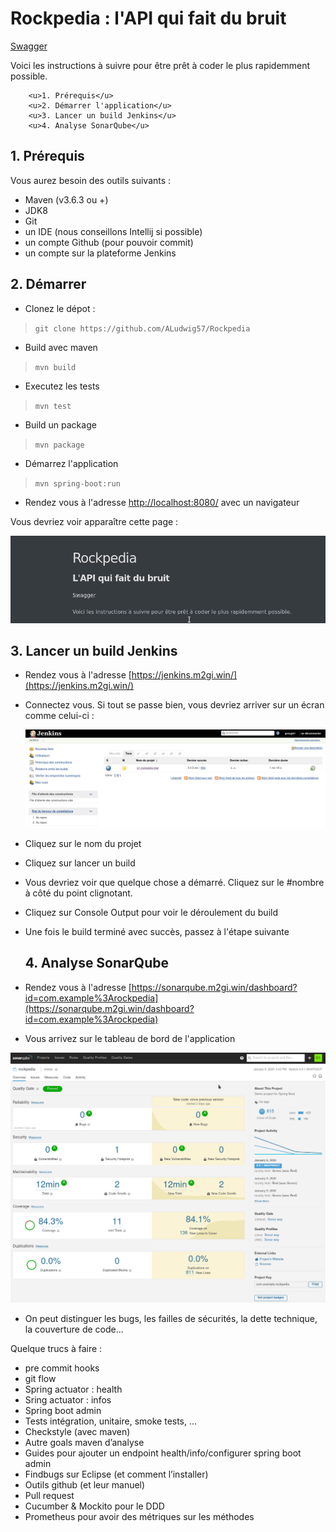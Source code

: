 # Rockpedia : l'API qui fait du bruit

[Swagger](/swagger-ui.html)

Voici les instructions à suivre pour être prêt à coder le plus rapidemment possible.

 		<u>1. Prérequis</u>
 		<u>2. Démarrer l'application</u>
 		<u>3. Lancer un build Jenkins</u>
 		<u>4. Analyse SonarQube</u>

## 1. Prérequis

Vous aurez besoin des outils suivants :

- Maven (v3.6.3 ou +)
- JDK8
- Git
- un IDE (nous conseillons Intellij si possible)
- un compte Github (pour pouvoir commit)
- un compte sur la plateforme Jenkins

## 2. Démarrer

- Clonez le dépot :
> `git clone https://github.com/ALudwig57/Rockpedia`

- Build avec maven
>`mvn build`

- Executez les tests 
>`mvn test`

- Build un package
> `mvn package`

- Démarrez l'application
>`mvn spring-boot:run`

- Rendez vous à l'adresse [http://localhost:8080/](http://localhost:8080) avec un navigateur 

Vous devriez voir apparaître cette page :

![](start.png)

## 3. Lancer un build Jenkins

- Rendez vous à l'adresse [https://jenkins.m2gi.win/](https://jenkins.m2gi.win/)

- Connectez vous. Si tout se passe bien, vous devriez arriver sur un écran comme celui-ci :

  ![](jenkinsStart.png)

- Cliquez sur le nom du projet
- Cliquez sur lancer un build
- Vous devriez voir que quelque chose a démarré. Cliquez sur le #nombre à côté du point clignotant.
- Cliquez sur Console Output pour voir le déroulement du build
- Une fois le build terminé avec succès, passez à l'étape suivante

  ## 4. Analyse SonarQube

- Rendez vous à l'adresse [https://sonarqube.m2gi.win/dashboard?id=com.example%3Arockpedia](https://sonarqube.m2gi.win/dashboard?id=com.example%3Arockpedia)
- Vous arrivez sur le tableau de bord de l'application

![](sonarqube.png)

- On peut distinguer les bugs, les failles de sécurités, la dette technique, la couverture de code...

Quelque trucs à faire :

-  pre commit hooks
-  git flow
-  Spring actuator : health
-  Sring actuator : infos
-  Spring boot admin
-  Tests intégration, unitaire, smoke tests, ...
-  Checkstyle (avec maven)
-  Autre goals maven d’analyse
-  Guides pour ajouter un endpoint health/info/configurer spring boot admin
-  Findbugs sur Eclipse (et comment l’installer)
-  Outils github (et leur manuel)
-  Pull request
-  Cucumber & Mockito pour le DDD
-  Prometheus pour avoir des métriques sur les méthodes
